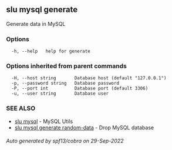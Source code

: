 ## slu mysql generate

Generate data in MySQL

### Options

```
  -h, --help   help for generate
```

### Options inherited from parent commands

```
  -H, --host string       Database host (default "127.0.0.1")
  -p, --password string   Database password
  -P, --port int          Database port (default 3306)
  -u, --user string       Database user
```

### SEE ALSO

* [slu mysql](slu_mysql.md)	 - MySQL Utils
* [slu mysql generate random-data](slu_mysql_generate_random-data.md)	 - Drop MySQL database

###### Auto generated by spf13/cobra on 29-Sep-2022
